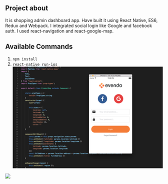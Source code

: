 ## Project about

It is shopping admin dashboard app.
Have built it using React Native, ES6, Redux and Webpack.
I integrated social login like Google and facebook auth.
I used react-navigation and react-google-map.

## Available Commands

1. `npm install`
2. `react-native run-ios`
![alt text](src/assets/images/dashboard.png?raw=true "Evendo")
<img src="../src/assets/images/dashboard.ing">